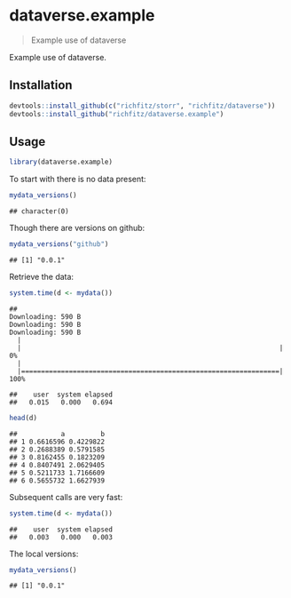# dataverse.example

> Example use of dataverse

Example use of dataverse.

## Installation

```r
devtools::install_github(c("richfitz/storr", "richfitz/dataverse"))
devtools::install_github("richfitz/dataverse.example")
```

## Usage


```r
library(dataverse.example)
```



To start with there is no data present:


```r
mydata_versions()
```

```
## character(0)
```

Though there are versions on github:


```r
mydata_versions("github")
```

```
## [1] "0.0.1"
```

Retrieve the data:


```r
system.time(d <- mydata())
```

```
## Downloading: 590 B     Downloading: 590 B     Downloading: 590 B       |                                                                         |                                                                 |   0%  |                                                                         |=================================================================| 100%
```

```
##    user  system elapsed
##   0.015   0.000   0.694
```

```r
head(d)
```

```
##           a         b
## 1 0.6616596 0.4229822
## 2 0.2688389 0.5791585
## 3 0.8162455 0.1823209
## 4 0.8407491 2.0629405
## 5 0.5211733 1.7166609
## 6 0.5655732 1.6627939
```

Subsequent calls are very fast:


```r
system.time(d <- mydata())
```

```
##    user  system elapsed
##   0.003   0.000   0.003
```

The local versions:


```r
mydata_versions()
```

```
## [1] "0.0.1"
```
